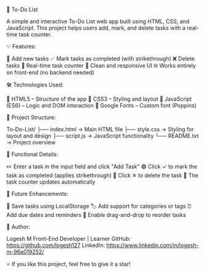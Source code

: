 📝 To-Do List

A simple and interactive To-Do List web app built using HTML, CSS, and JavaScript. This project helps users add, mark, and delete tasks with a real-time task counter.

✨ Features:

🔹 Add new tasks
✅ Mark tasks as completed (with strikethrough)
❌ Delete tasks
🔢 Real-time task counter
🎨 Clean and responsive UI
🌐 Works entirely on front-end (no backend needed)

🛠️ Technologies Used:

📄 HTML5 – Structure of the app
🎨 CSS3 – Styling and layout
🧠 JavaScript (ES6) – Logic and DOM interaction
🔡 Google Fonts – Custom font (Poppins)

📁 Project Structure:

To-Do-List/
├── index.html → Main HTML file
├── style.css → Styling for layout and design
├── script.js → JavaScript functionality
└── README.txt → Project overview

🧩 Functional Details:

✏️ Enter a task in the input field and click "Add Task"
🟢 Click ✓ to mark the task as completed (applies strikethrough)
🔴 Click ✕ to delete the task
🔄 The task counter updates automatically

🚧 Future Enhancements:

💾 Save tasks using LocalStorage
🏷️ Add support for categories or tags
⏰ Add due dates and reminders
🔀 Enable drag-and-drop to reorder tasks

👤 Author:

Logesh M
Front-End Developer | Learner
GitHub: https://github.com/logesh127
LinkedIn: https://www.linkedin.com/in/logesh-m-96a019252/

⭐ If you like this project, feel free to give it a star!
